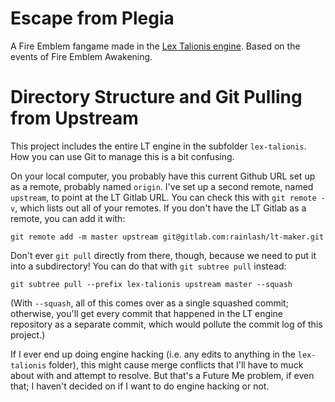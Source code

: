 # Escape from Plegia

A Fire Emblem fangame made in the [Lex Talionis engine](https://gitlab.com/rainlash/lt-maker). Based on the events of Fire Emblem Awakening.

# Directory Structure and Git Pulling from Upstream
This project includes the entire LT engine in the subfolder `lex-talionis`. How you can use Git to manage this is a bit confusing.

On your local computer, you probably have this current Github URL set up as a remote, probably named `origin`. I've set up a second remote, named `upstream`, to point at the LT Gitlab URL. You can check this with `git remote -v`, which lists out all of your remotes. If you don't have the LT Gitlab as a remote, you can add it with:

```
git remote add -m master upstream git@gitlab.com:rainlash/lt-maker.git
```

Don't ever `git pull` directly from there, though, because we need to put it into a subdirectory! You can do that with `git subtree pull` instead:

```
git subtree pull --prefix lex-talionis upstream master --squash
```

(With `--squash`, all of this comes over as a single squashed commit; otherwise, you'll get every commit that happened in the LT engine repository as a separate commit, which would pollute the commit log of this project.)

If I ever end up doing engine hacking (i.e. any edits to anything in the `lex-talionis` folder), this might cause merge conflicts that I'll have to muck about with and attempt to resolve. But that's a Future Me problem, if even that; I haven't decided on if I want to do engine hacking or not.